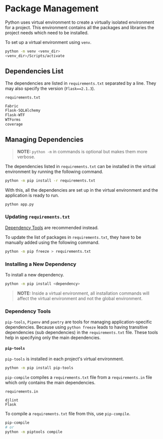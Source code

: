 # Package Management

Python uses virtual environment to create a virtually isolated environment for a project. This environment contains all the packages and libraries the project needs which need to be installed.

To set up a virtual environment using `venv`.

```sh
python -m venv <venv_dir>
<venv_dir>/Scripts/activate
```

## Dependencies List

The dependencies are listed in `requirements.txt` separated by a line. They may also specify the version (`Flask==2.1.3`).

`requirements.txt`

```txt
Fabric
Flask-SQLAlchemy
Flask-WTF
WTForms
coverage
```

## Managing Dependencies

> **NOTE:** `python -m` in commands is optional but makes them more verbose.

The dependencies listed in `requirements.txt` can be installed in the virtual environment by running the following command.

```sh
python -m pip install -r requirements.txt
```

With this, all the dependencies are set up in the virtual environment and the application is ready to run.

```sh
python app.py
```

### Updating `requirements.txt`

[Dependency Tools](#dependency-tools) are recommended instead.

To update the list of packages in `requirements.txt`, they have to be manually added using the following command.

```sh
python -m pip freeze > requirements.txt
```

### Installing a New Dependency

To install a new dependency.

```sh
python -m pip install <dependency>
```

> **NOTE:** Inside a virtual environment, all installation commands will affect the virtual environment and not the global environment.

### Dependency Tools

`pip-tools`, `Pipenv` and `poetry` are tools for managing application-specific dependencies. Because using `python freeze` leads to having transitive dependencies (sub dependencies) in the `requirements.txt` file. These tools help in specifying only the main dependencies.

#### `pip-tools`

`pip-tools` is installed in each project's virtual environment.

```sh
python -m pip install pip-tools
```

`pip-compile` compiles a `requirements.txt` file from a `requirements.in` file which only contains the main dependencies.

`requirements.in`

```
djlint
Flask
```

To compile a `requirements.txt` file from this, use `pip-compile`.

```sh
pip-compile
# or
python -m piptools compile
```

